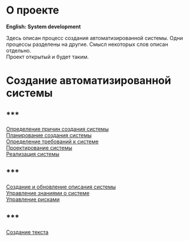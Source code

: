 # О проекте
**English: System development**

Здесь описан процесс создания автоматизированной системы. Одни процессы разделены на другие. Смысл некоторых слов описан отдельно. <br />
Проект открытый и будет таким.

# Создание автоматизированной системы

## ***

[Определение причин создания системы](/processes/system_creation_reasons.md)
<br />
[Планирование создания системы](/processes/system_creation_planning.md)
<br />
[Определение требований к системе](/processes/requirements_development.md)
<br />
[Проектирование системы](/processes/system_design.md)
<br />
[Реализация системы](/processes/system_implementation.md)

## ***

[Создание и обновление описания системы](/processes/requirements_management.md)
<br />
[Управление знаниями о системе](/processes/system_knowledge_managment.md)
<br />
[Управление рисками](/processes/risk_management.md)

## ***

[Создание текста](/processes/text_creation.md)